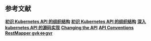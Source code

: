 



## 参考文献
**[初识 Kubernetes API 的组织结构](https://mp.weixin.qq.com/s/IWpYQwP3sPLA6gH_at1UfA)**
**[初识 Kubernetes API 的组织结构](https://morven.life/posts/the_k8s_api-1/)**
**[深入 kubernetes API 的源码实现](https://morven.life/posts/the_k8s_api-2/)**
**[Changing the API](https://github.com/kubernetes/community/blob/master/contributors/devel/sig-architecture/api_changes.md)**
**[API Conventions](https://github.com/kubernetes/community/blob/master/contributors/devel/sig-architecture/api-conventions.md)**
**[RestMapper gvk<=>gvr](https://github.com/kubernetes/apimachinery/blob/master/pkg/api/meta/restmapper.go)**

